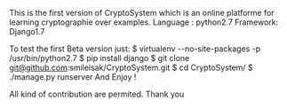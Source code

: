 This is the first version of CryptoSystem which is an online platforme 
for learning cryptographie over examples.
Language : python2.7
Framework: Django1.7

To test the first Beta version just:
 	$ virtualenv --no-site-packages -p /usr/bin/python2.7
	$ pip install django
	$ git clone git@github.com:smileisak/CryptoSystem.git
	$ cd CryptoSystem/
	$ ./manage.py runserver
And Enjoy !

All kind of contribution are permited. Thank you

